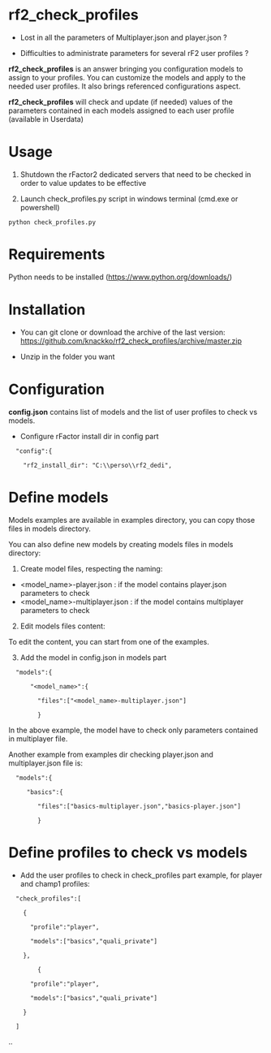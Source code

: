 # rf2_check_profiles

* Lost in all the parameters of Multiplayer.json and player.json ? 

* Difficulties to administrate parameters for several rF2 user profiles ?

**rf2_check_profiles** is an answer bringing you configuration models to assign to your profiles. You can customize the models and apply to the needed user profiles. It also brings referenced configurations aspect.

**rf2_check_profiles** will check and update (if needed) values of the parameters contained in each models assigned to each user profile (available in Userdata)

# Usage

1. Shutdown the rFactor2 dedicated servers that need to be checked in order to value updates to be effective

2. Launch check_profiles.py script in windows terminal (cmd.exe or powershell)

```
python check_profiles.py
```


# Requirements


Python needs to be installed (https://www.python.org/downloads/)

# Installation

* You can git clone or download the archive of the last version: https://github.com/knackko/rf2_check_profiles/archive/master.zip

* Unzip in the folder you want

# Configuration
**config.json** contains list of models and the list of user profiles to check vs models.

* Configure rFactor install dir in config part

```
  "config":{
  
    "rf2_install_dir": "C:\\perso\\rf2_dedi",
 ```   
 

# Define models

Models examples are available in examples directory, you can copy those files in models directory.

You can also define new models by creating models files in models directory:

1. Create model files, respecting the naming:
  - <model_name>-player.json : if the model contains player.json parameters to check
  - <model_name>-multiplayer.json : if the model contains multiplayer parameters to check

2. Edit models files content:

To edit the content, you can start from one of the examples.

3. Add the model in config.json in models part

```
  "models":{
  
      "<model_name>":{
      
        "files":["<model_name>-multiplayer.json"]
        
        }
 ```       

In the above example, the model have to check only parameters contained in multiplayer file.

Another example from examples dir checking player.json and multiplayer.json file is:

```
  "models":{
  
     "basics":{
     
        "files":["basics-multiplayer.json","basics-player.json"]
        
        }
```

# Define profiles to check vs models

* Add the user profiles to check in check_profiles part
example, for player and champ1 profiles:

```
  "check_profiles":[
  
    {
    
      "profile":"player",
      
      "models":["basics","quali_private"]
      
    },
    
        {
        
      "profile":"player",
      
      "models":["basics","quali_private"]
      
    }
    
  ]
```
..
